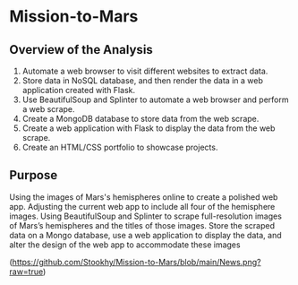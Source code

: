 # Mission-to-Mars

## Overview of the Analysis

1. Automate a web browser to visit different websites to extract data.
2. Store data in NoSQL database, and then render the data in a web application created with Flask.
3. Use BeautifulSoup and Splinter to automate a web browser and perform a web scrape.
4. Create a MongoDB database to store data from the web scrape.
5. Create a web application with Flask to display the data from the web scrape.
6. Create an HTML/CSS portfolio to showcase projects.

## Purpose

   Using the images of Mars's hemispheres online to create a polished web app. Adjusting the current web app to include all four of the hemisphere images. Using BeautifulSoup and Splinter to scrape full-resolution images of Mars’s hemispheres and the titles of those images. Store the scraped data on a Mongo database, use a web application to display the data, and alter the design of the web app to accommodate these images
 
(https://github.com/Stookhy/Mission-to-Mars/blob/main/News.png?raw=true)
